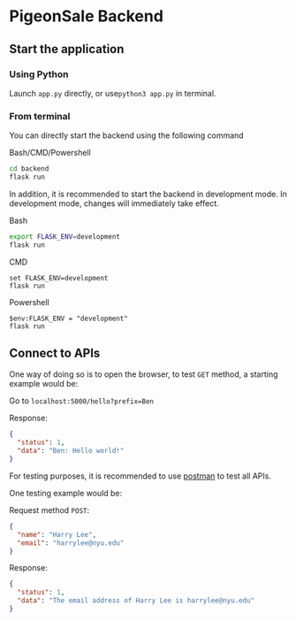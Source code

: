 # PigeonSale Backend

## Start the application
### Using Python
Launch `app.py` directly, or use`python3 app.py` in terminal.
### From terminal
You can directly start the backend using the following command

Bash/CMD/Powershell
```bash
cd backend
flask run
```
In addition, it is recommended to start the backend in development mode. 
In development mode, changes will immediately take effect.

Bash
```bash
export FLASK_ENV=development
flask run
```
CMD
```shell
set FLASK_ENV=development
flask run
```
Powershell
```shell
$env:FLASK_ENV = "development"
flask run
```

## Connect to APIs
One way of doing so is to open the browser, to test `GET` method, a starting example would be:

Go to `localhost:5000/hello?prefix=Ben`

Response:

```json
{
  "status": 1,
  "data": "Ben: Hello world!"
}
```

For testing purposes, it is recommended to use [postman](https://www.postman.com/) 
to test all APIs.

One testing example would be:

Request method `POST`:

```json
{
  "name": "Harry Lee",
  "email": "harrylee@nyu.edu"
}
```

Response:

```json
{
  "status": 1,
  "data": "The email address of Harry Lee is harrylee@nyu.edu"
}
```
